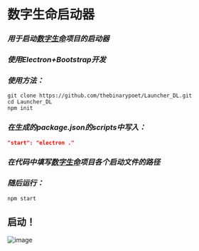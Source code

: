 # 数字生命启动器
### *用于启动[数字生命](https://github.com/zixiiu/Digital_Life_Server)项目的启动器*
### *使用Electron+Bootstrap开发*
### *使用方法：*
```shell
git clone https://github.com/thebinarypoet/Launcher_DL.git
cd Launcher_DL
npm init
```
### *在生成的package.json的scripts中写入：*
```json
"start": "electron ."
```
### *在代码中填写[数字生命](https://github.com/zixiiu/Digital_Life_Server)项目各个启动文件的路径*
### *随后运行：*
```shell
npm start
```
## 启动！
![image](https://github.com/thebinarypoet/Launcher_DL/assets/90183119/934e3843-167c-4b16-a8bf-5980ac81b73b)

